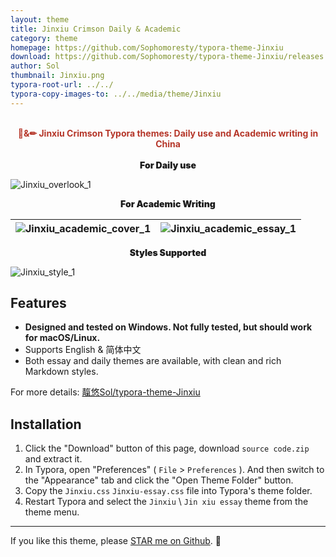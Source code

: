 ```yaml
---
layout: theme
title: Jinxiu Crimson Daily & Academic
category: theme
homepage: https://github.com/Sophomoresty/typora-theme-Jinxiu
download: https://github.com/Sophomoresty/typora-theme-Jinxiu/releases
author: Sol
thumbnail: Jinxiu.png
typora-root-url: ../../
typora-copy-images-to: ../../media/theme/Jinxiu
---
```


<br/>

<div align="center">
<b style="color: rgb(181,54,41)">  📑&✏ Jinxiu Crimson Typora themes: Daily use and Academic writing in China </b>
</div>

<br/>

<center style="font-weight: 900">For Daily use</center>

![Jinxiu_overlook_1](https://github.com/user-attachments/assets/333e196d-d125-425c-853e-ff5ed97b39be)


<center style="font-weight: 900">For Academic Writing</center>

| ![Jinxiu_academic_cover_1](https://github.com/user-attachments/assets/d071a140-4f7f-4868-b067-c52d284a2ab4) | ![Jinxiu_academic_essay_1](https://github.com/user-attachments/assets/fe6da5d7-296a-4e8b-94f2-ae5d130c0c65) |
| ------------------------------------------------------------ | ------------------------------------------------------------ |

<center style="font-weight: 900">Styles Supported</center>

![Jinxiu_style_1](https://github.com/user-attachments/assets/6d7a8f5c-b7ee-45f7-ac01-34496685ec1c)


## Features

- **Designed and tested on Windows. Not fully tested, but should work for macOS/Linux.** 
- Supports English & 简体中文
- Both essay and daily themes are available, with clean and rich Markdown styles.

For more details: [靝悠Sol/typora-theme-Jinxiu](https://github.com/Sophomoresty/typora-theme-Jinxiu)

## Installation

1. Click the "Download" button of this page, download `source code.zip` and extract it.
2. In Typora, open "Preferences" ( `File` > `Preferences` ). And then switch to the "Appearance" tab and click the "Open Theme Folder" button.
3. Copy the `Jinxiu.css` `Jinxiu-essay.css` file into Typora's theme folder.
4. Restart Typora and select the `Jinxiu` \ `Jin xiu essay` theme from the theme menu.

---

If you like this theme, please [STAR me on Github](https://github.com/Sophomoresty/typora-theme-Jinxiu). 🙌
